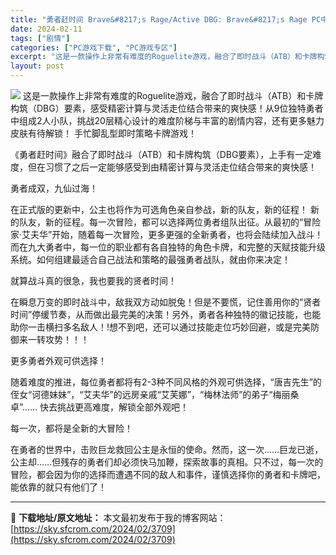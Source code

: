 ```yaml
---
title: "勇者赶时间 Brave&#8217;s Rage/Active DBG: Brave&#8217;s Rage PC中文下载"
date: 2024-02-11
tags: ["剧情"]
categories: ["PC游戏下载", "PC游戏专区"]
excerpt: "这是一款操作上非常有难度的Roguelite游戏，融合了即时战斗（ATB）和卡牌构筑（DBG）要素，感受精密计算与灵活走位结合带来的爽快感！从9位独特勇者中组成2人小队，挑战20层精心设计的难度阶梯与丰富的剧情内容，还有更多魅力皮肤有待解锁！ 手忙脚乱型即时策略卡牌游戏！ 《勇者赶时间》融合了即时战&hellip;"
layout: post
---
```


<img class="game_header_image_full aligncenter" src="https://cdn.akamai.steamstatic.com/steam/apps/1124080/header_schinese.jpg?t=1676442743" />
这是一款操作上非常有难度的Roguelite游戏，融合了即时战斗（ATB）和卡牌构筑（DBG）要素，感受精密计算与灵活走位结合带来的爽快感！从9位独特勇者中组成2人小队，挑战20层精心设计的难度阶梯与丰富的剧情内容，还有更多魅力皮肤有待解锁！
手忙脚乱型即时策略卡牌游戏！

《勇者赶时间》融合了即时战斗（ATB）和卡牌构筑（DBG要素），上手有一定难度，但在习惯了之后一定能够感受到由精密计算与灵活走位结合带来的爽快感！

勇者成双，九仙过海！

在正式版的更新中，公主也将作为可选角色亲自参战，新的队友，新的征程！
新的队友，新的征程。每一次冒险，都可以选择两位勇者组队出征。从最初的“冒险家·艾夫华”开始，随着每一次冒险，更多更强的全新勇者，也将会陆续加入战斗！而在九大勇者中，每一位的职业都有各自独特的角色卡牌，和完整的天赋技能升级系统。如何组建最适合自己战法和策略的最强勇者战队，就由你来决定！

就算战斗真的很急，我也要我的贤者时间！

在瞬息万变的即时战斗中，敌我双方动如脱兔！但是不要慌，记住善用你的“贤者时间”停缓节奏，从而做出最完美的决策！另外，勇者各种独特的徽记技能，也能助你一击横扫多名敌人！!想不到吧，还可以通过技能走位巧妙回避，或是完美防御来一转攻势！！！

更多勇者外观可供选择！

随着难度的推进，每位勇者都将有2-3种不同风格的外观可供选择，“唐吉先生”的侄女“诃德妹妹”，“艾夫华”的远房亲戚“艾芙娜”，“梅林法师”的弟子“梅丽桑卓”……
快去挑战更高难度，解锁全部外观吧！

每一次，都将是全新的大冒险！

在勇者的世界中，击败巨龙救回公主是永恒的使命。然而，这一次……巨龙已逝，公主却……但残存的勇者们却必须快马加鞭，探索故事的真相。只不过，每一次的冒险，都会因为你的选择而遭遇不同的敌人和事件，谨慎选择你的勇者和卡牌吧，能依靠的就只有他们了！

---
📖 **下载地址/原文地址：** 本文最初发布于我的博客网站：[https://sky.sfcrom.com/2024/02/3709](https://sky.sfcrom.com/2024/02/3709)
